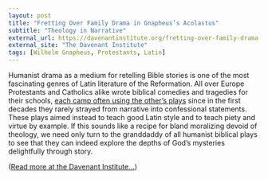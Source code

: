 ```yaml
---
layout: post
title: "Fretting Over Family Drama in Gnapheus’s Acolastus"
subtitle: "Theology in Narrative"
external_url: https://davenantinstitute.org/fretting-over-family-drama-in-gnapheuss-acolastus/
external_site: "The Davenant Institute"
tags: [Wilhelm Gnapheus, Protestants, Latin]
---
```


Humanist drama as a medium for retelling Bible stories is one of the most fascinating genres of Latin literature of the Reformation. All over Europe Protestants and Catholics alike wrote biblical comedies and tragedies for their schools, [each camp often using the other’s plays](https://books.google.com/books?id=3LQmXlHvFWoC&pg=PA76) since in the first decades they rarely strayed from narrative into confessional statements. These plays aimed instead to teach good Latin style and to teach piety and virtue by example. If this sounds like a recipe for bland moralizing devoid of theology, we need only turn to the granddaddy of all humanist biblical plays to see that they can indeed explore the depths of God’s mysteries delightfully through story.

([Read more at the Davenant Institute…](page.external_url))